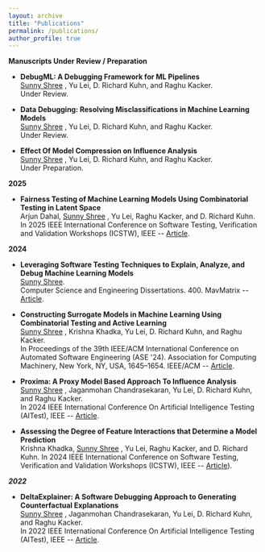 ```yaml
---
layout: archive
title: "Publications"
permalink: /publications/
author_profile: true
---
```


**Manuscripts Under Review / Preparation**
   * **DebugML: A Debugging Framework for ML Pipelines**  
    <u>Sunny Shree</u> , Yu Lei, D. Richard Kuhn, and Raghu Kacker.  
    Under Review.

  * **Data Debugging: Resolving Misclassifications in Machine Learning Models**  
    <u>Sunny Shree</u> , Yu Lei, D. Richard Kuhn, and Raghu Kacker.  
    Under Review.

  * **Effect Of Model Compression on Influence Analysis**  
    <u>Sunny Shree</u> , Yu Lei, D. Richard Kuhn, and Raghu Kacker.  
    Under Preparation.

**2025**

  * **Fairness Testing of Machine Learning Models Using Combinatorial Testing in Latent Space**  
    Arjun Dahal, <u>Sunny Shree</u> , Yu Lei, Raghu Kacker, and D. Richard Kuhn.
    In 2025 IEEE International Conference on Software Testing, Verification and Validation Workshops (ICSTW), IEEE -- [Article](https://ieeexplore.ieee.org/abstract/document/10962484).
    
**2024**

  * **Leveraging Software Testing Techniques to Explain, Analyze, and Debug Machine Learning Models**  
    <u>Sunny Shree</u>.  
     Computer Science and Engineering Dissertations. 400. MavMatrix -- [Article](https://mavmatrix.uta.edu/cse_dissertations/400/).

  * **Constructing Surrogate Models in Machine Learning Using Combinatorial Testing and Active Learning**  
    <u>Sunny Shree</u> , Krishna Khadka, Yu Lei, D. Richard Kuhn, and Raghu Kacker.  
     In Proceedings of the 39th IEEE/ACM International Conference on Automated Software Engineering (ASE '24). Association for Computing Machinery, New York, NY, USA, 1645–1654. IEEE/ACM -- [Article](https://dl.acm.org/doi/10.1145/3691620.3695532).
    
  * **Proxima: A Proxy Model Based Approach To Influence Analysis**  
    <u>Sunny Shree</u> , Jaganmohan Chandrasekaran, Yu Lei, D. Richard Kuhn, and Raghu Kacker.  
    In 2024 IEEE International Conference On Artificial Intelligence Testing (AITest), IEEE -- [Article](https://ieeexplore.ieee.org/abstract/document/10685198).

  * **Assessing the Degree of Feature Interactions that Determine a Model Prediction**  
    Krishna Khadka, <u>Sunny Shree</u> , Yu Lei, Raghu Kacker, and D. Richard Kuhn.
    In 2024 IEEE International Conference on Software Testing, Verification and Validation Workshops (ICSTW), IEEE -- [Article](https://ieeexplore.ieee.org/abstract/document/10675910)).
    
***2022***

  * **DeltaExplainer: A Software Debugging Approach to Generating Counterfactual Explanations**  
    <u>Sunny Shree</u> , Jaganmohan Chandrasekaran, Yu Lei, D. Richard Kuhn, and Raghu Kacker.  
    In 2022 IEEE International Conference On Artificial Intelligence Testing (AITest), IEEE -- [Article](https://ieeexplore.ieee.org/abstract/document/9898123).
